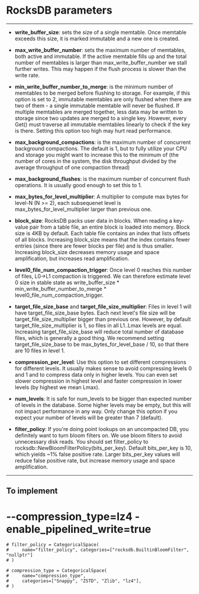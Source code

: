 # RocksDB parameters
------


* __write_buffer_size__:   sets the size of a single memtable. Once memtable exceeds this size, it is marked immutable and a new one is created.
* __max_write_buffer_number__: sets the maximum number of memtables, both active and immutable. If the active memtable fills up and the total number of memtables is larger than max_write_buffer_number we stall further writes. This may happen if the flush process is slower than the write rate.
* __min_write_buffer_number_to_merge__:  is the minimum number of memtables to be merged before flushing to storage. For example, if this option is set to 2, immutable memtables are only flushed when there are two of them - a single immutable memtable will never be flushed. If multiple memtables are merged together, less data may be written to storage since two updates are merged to a single key. However, every Get() must traverse all immutable memtables linearly to check if the key is there. Setting this option too high may hurt read performance.
* __max_background_compactions__: is the maximum number of concurrent background compactions. The default is 1, but to fully utilize your CPU and storage you might want to increase this to the minimum of (the number of cores in the system, the disk throughput divided by the average throughput of one compaction thread)
* __max_background_flushes__:  is the maximum number of concurrent flush operations. It is usually good enough to set this to 1.
* __max_bytes_for_level_multiplier__: A multiplier to compute max bytes for level-N (N >= 2), each subsequenet level is max_bytes_for_level_multiplier larger than previous one.
* __block_size__:  RocksDB packs user data in blocks. When reading a key-value pair from a table file, an entire block is loaded into memory. Block size is 4KB by default. Each table file contains an index that lists offsets of all blocks. Increasing block_size means that the index contains fewer entries (since there are fewer blocks per file) and is thus smaller. Increasing block_size decreases memory usage and space amplification, but increases read amplification.
* __level0_file_num_compaction_trigger__: Once level 0 reaches this number of files, L0->L1 compaction is triggered. We can therefore estimate level 0 size in stable state as write_buffer_size * min_write_buffer_number_to_merge * level0_file_num_compaction_trigger.

* __target_file_size_base__ and __target_file_size_multiplier__: Files in level 1 will have target_file_size_base bytes. Each next level's file size will be target_file_size_multiplier bigger than previous one. However, by default target_file_size_multiplier is 1, so files in all L1..Lmax levels are equal. Increasing target_file_size_base will reduce total number of database files, which is generally a good thing. We recommend setting target_file_size_base to be max_bytes_for_level_base / 10, so that there are 10 files in level 1.

* __compression_per_level__: Use this option to set different compressions for different levels. It usually makes sense to avoid compressing levels 0 and 1 and to compress data only in higher levels. You can even set slower compression in highest level and faster compression in lower levels (by highest we mean Lmax).

* __num_levels__: It is safe for num_levels to be bigger than expected number of levels in the database. Some higher levels may be empty, but this will not impact performance in any way. Only change this option if you expect your number of levels will be greater than 7 (default).


* __filter_policy__: If you're doing point lookups on an uncompacted DB, you definitely want to turn bloom filters on. We use bloom filters to avoid unnecessary disk reads. You should set filter_policy to rocksdb::NewBloomFilterPolicy(bits_per_key). Default bits_per_key is 10, which yields ~1% false positive rate. Larger bits_per_key values will reduce false positive rate, but increase memory usage and space amplification.


-----
## To implement

# --compression_type=lz4 -enable_pipelined_write=true
    # filter_policy = CategoricalSpace(
    #     name="filter_policy", categories=["rocksdb.BuiltinBloomFilter", "nullptr"]
    # )

    # compression_type = CategoricalSpace(
    #     name="compression_type",
    #     categories=["Snappy", "ZSTD", "Zlib", "lz4"],
    # )

